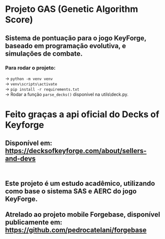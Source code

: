 # Projeto GAS (Genetic Algorithm Score)

## Sistema de pontuação para o jogo KeyForge, baseado em programação evolutiva, e simulações de combate.

### Para rodar o projeto:

-> `python -m venv venv`<br>
-> `venv\scripts\activate`<br>
-> `pip install -r requirements.txt`<br>
-> Rodar a função `parse_decks()` disponível na utils\deck.py.

# Feito graças a api oficial do Decks of Keyforge

## Disponível em: https://decksofkeyforge.com/about/sellers-and-devs<br><br>

## Este projeto é um estudo acadêmico, utilizando como base o sistema SAS e AERC do jogo KeyForge. <br><br> Atrelado ao projeto mobile Forgebase, disponível publicamente em: https://github.com/pedrocatelani/forgebase
